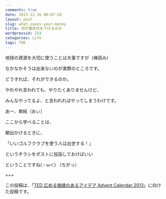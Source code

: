 ```yaml
---
comments: true
date: 2013-12-16 00:07:24
layout: post
slug: what-saves-your-money
title: 何が電気代を下げるのか
wordpressid: 254
categories: Life
tags: TED
---
```


地球の資源を大切に使うことは大事ですが（棒読み）

なかなかそうは出来ないのが実際のところです。

どうすれば、それができるのか。

<!--more-->



やれやれ言われても、やりたくありませんけど、

みんなやってるよ、と言われればやってしまうわけです。

あー、単純（おぃ）


ここから学べることは、

朝出かけるときに、

「いいゴルフクラブを使う人は出世する！」

というチラシをポストに投函しておけばいい

ということですね(・ω＜) （ちがっ）

+++

この投稿は、「[TED 広める価値のあるアイデア Advent Calendar 2013](http://www.adventar.org/calendars/158)」に向けた投稿です。
